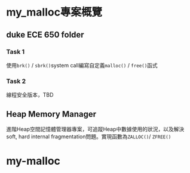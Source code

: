 # my_malloc專案概覽
## duke ECE 650 folder

### Task 1

使用`brk()` / `sbrk()`system call編寫自定義`malloc()` / `free()`函式



### Task 2

線程安全版本，TBD



## Heap Memory Manager

進階Heap空間記憶體管理器專案，可追蹤Heap中數據使用的狀況，以及解決soft, hard internal fragmentation問題。實現函數為`ZALLOC()`/ `ZFREE()`
# my-malloc
